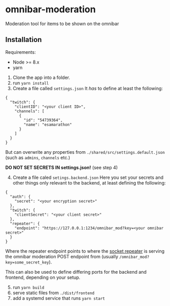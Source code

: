 # omnibar-moderation
Moderation tool for items to be shown on the omnibar

## Installation
Requirements:
 - Node >= 8.x
 - yarn

 1. Clone the app into a folder.
 2. run `yarn install`
 3. Create a file called `settings.json`
 It _has_ to define at least the following:

```
{
  "twitch": {
    "clientID": "<your client ID>",
    "channels": [
      {
        "id": "54739364",
        "name": "esamarathon"
      }
    ]
  }
}
 ```

But can overwrite any properties from `./shared/src/settings.default.json` (such as `admins`, `channels` etc.)

**DO NOT SET SECRETS IN settings.json!** (see step 4)

 4. Create a file caled `setings.backend.json`
 Here you set your secrets and other things only relevant to the backend, at least defining the following:

```
{
  "auth": {
    "secret": "<your encryption secret>"
  },
  "twitch": {
    "clientSecret": "<your client secret>"
  },
  "repeater": {
    "endpoint": "https://127.0.0.1:1234/omnibar_mod?key=<your omnibar secret>"
  }
}
```
Where the repeater endpoint points to where the [socket repeater](https://github.com/esamarathon/donation-socket-repeater) is serving the omnibar moderation POST endpoint from (usually `/omnibar_mod?key=some_secret_key`).

  This can also be used to define differing ports for the backend and frontend, depending on your setup.

 5. run `yarn build`
 6. serve static files from `./dist/frontend`
 7. add a systemd service that runs `yarn start`
